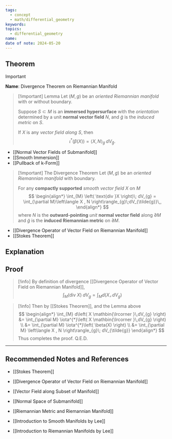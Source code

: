 ```yaml
---
tags:
  - concept
  - math/differential_geometry
keywords: 
topics:
  - differential_geometry
name: 
date of note: 2024-05-20
---
```


## Theorem

>[!important]
>**Name**: Divergence Theorem on Riemannian Manifold

>[!important] Lemma
>Let $(M, g)$ be an *oriented Riemannian manifold* with or without boundary. 
>
>Suppose $S \subset M$ is an **immersed hypersurface** with the *orientation* determined by a unit **normal vector field** $N$, and $\tilde{g}$ is the *induced metric* on $S$. 
>
>If $X$ is any *vector field along* $S$, then
>$$
>\iota^{*}\left( \beta(X) \right) = \left\langle X , N \right\rangle_{g}\; dV_{\tilde{g}}. 
>$$


- [[Normal Vector Fields of Submanifold]]
- [[Smooth Immersion]]
- [[Pullback of k-Form]]


>[!important] The Divergence Theorem
>Let $(M, g)$ be an *oriented Riemannian manifold* with boundary. 
>
>For any **compactly supported** *smooth vector field* $X$ on $M$
>$$
>\begin{align*}
>\int_{M} \left( \text{div }X \right)\; dV_{g} = \int_{\partial M}\left\langle X , N \right\rangle_{g}\;dV_{\tilde{g}}\,,
\end{align*}
>$$
 >where $N$ is the **outward-pointing** *unit* **normal vector field** along $\partial M$ and $\tilde{g}$ is the **induced Riemannian metric** on $\partial M$.

- [[Divergence Operator of Vector Field on Riemannian Manifold]]
- [[Stokes Theorem]]


## Explanation


## Proof

>[!info]
>By definition of divergence [[Divergence Operator of Vector Field on Riemannian Manifold]], 
>$$
>\int_{M} \left( \text{div }X \right)\; dV_{g} = \int_{M} d\left( X \mathbin{\lrcorner }\,dV_{g} \right)
>$$

>[!info]
>Then by [[Stokes Theorem]], and the Lemma above
>$$
>\begin{align*}
> \int_{M} d\left( X \mathbin{\lrcorner }\,dV_{g} \right) &=  \int_{\partial M} \iota^{*}\left( X \mathbin{\lrcorner }\,dV_{g} \right) \\
>&= \int_{\partial M} \iota^{*}\left( \beta(X) \right) \\
>&= \int_{\partial M} \left\langle X , N \right\rangle_{g}\; dV_{\tilde{g}}
\end{align*}
>$$
>Thus completes the proof. Q.E.D.



-----------
##  Recommended Notes and References

- [[Stokes Theorem]]
- [[Divergence Operator of Vector Field on Riemannian Manifold]]

- [[Vector Field along Subset of Manifold]]
- [[Normal Space of Submanifold]]
- [[Riemannian Metric and Riemannian Manifold]]

- [[Introduction to Smooth Manifolds by Lee]]
- [[Introduction to Riemannian Manifolds by Lee]]